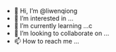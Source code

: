 - 👋 Hi, I’m @liwenqiong
- 👀 I’m interested in ...
- 🌱 I’m currently learning ...c
- 💞️ I’m looking to collaborate on ...
- 📫 How to reach me ...

<!---
liwenqiong/liwenqiong is a ✨ special ✨ repository because its `README.md` (this file) appears on your GitHub profile.
You can click the Preview link to take a look at your changes.
--->
